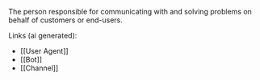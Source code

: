 The person responsible for communicating with and solving problems on behalf of customers or end-users.

Links (ai generated):
 - [[User Agent]]
 - [[Bot]]
 - [[Channel]]
